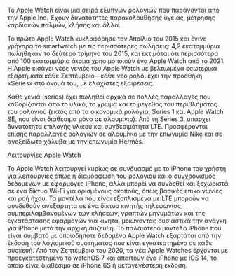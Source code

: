 Το Apple Watch είναι μια σειρά έξυπνων ρολογιών που παράγονται από την Apple Inc. Έχουν δυνατότητες παρακολούθησης υγείας, μέτρησης καρδιακών παλμών, κλήσης και άλλα.

Το πρώτο Apple Watch κυκλοφόρησε τον Απρίλιο του 2015 και έγινε γρήγορα το smartwatch με τις περισσότερες πωλήσεις: 4,2 εκατομμύρια πωλήθηκαν το δεύτερο τρίμηνο του 2015, και εκτιμάται ότι περισσότερα από 100 εκατομμύρια άτομα χρησιμοποιούν ένα Apple Watch από το 2021. Η Apple εισάγει νέες γενιές του Apple Watch με βελτιωμένα εσωτερικά εξαρτήματα κάθε Σεπτέμβριο—κάθε νέο ρολόι έχει την προσθήκη «Series» στο όνομά του, με ελάχιστες εξαιρέσεις.

Κάθε γενιά (series) έχει πωληθεί αρχικά σε πολλές παραλλαγές που καθορίζονται από το υλικό, το χρώμα και το μέγεθος του περιβλήματος του ρολογιού (εκτός από τα οικονομικά ρολόγια, Series 1 και Apple Watch SE, που είναι διαθέσιμα μόνο σε αλουμίνιο). Από τη Series 3, υπάρχει δυνατότητα επιλογής υλικού και συνδεσιμότητα LTE. Προσφέρονται επίσης παραλλαγές ρολογιών σε αλουμίνιο με την επωνυμία Nike και σε ανοξείδωτο χάλυβα με την επωνυμία Hermès.

Λειτουργίες Apple Watch

Το Apple Watch λειτουργεί κυρίως σε συνδυασμό με το iPhone του χρήστη για λειτουργίες όπως η διαμόρφωση του ρολογιού και ο συγχρονισμός δεδομένων με εφαρμογές iPhone, αλλά μπορεί να συνδεθεί και ξεχωριστά σε ένα δίκτυο Wi-Fi για ορισμένους σκοπούς, όπως βασικές επικοινωνίες και ροή ήχου. Τα μοντέλα που είναι εξοπλισμένα με LTE μπορούν να συνδεθούν ανεξάρτητα σε ένα δίκτυο κινητής τηλεφωνίας, συμπεριλαμβανομένων των κλήσεων, γραπτών μηνυμάτων και της εγκατάστασης εφαρμογών για κινητά, μειώνοντας ουσιαστικά την ανάγκη για iPhone μετά την αρχική σύζευξη. Το παλαιότερο μοντέλο iPhone που είναι συμβατό με οποιοδήποτε δεδομένο Apple Watch εξαρτάται από την έκδοση του λογισμικού συστήματος που είναι εγκατεστημένο σε κάθε συσκευή. Από τον Σεπτέμβριο του 2020, τα νέα Apple Watches έρχονται με προεγκατεστημένο το watchOS 7 και απαιτούν ένα iPhone με iOS 14, το οποίο είναι διαθέσιμο σε iPhone 6S ή μεταγενέστερη έκδοση.  
